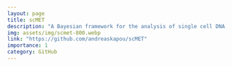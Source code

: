 ```yaml
---
layout: page
title: scMET
description: "A Bayesian framework for the analysis of single cell DNA methylation data. This modelling approach combines a hierarchical beta-binomial specification with a generalised linear model framework with the aim of capturing biological overdispersion and overcome data sparsity by sharing information across cells and genomic features."
img: assets/img/scmet-800.webp
link: "https://github.com/andreaskapou/scMET"
importance: 1
category: GitHub
---
```

